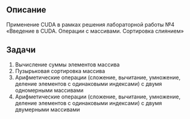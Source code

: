 ## Описание
Применение CUDA в рамках решения лабораторной работы №4 «Введение в CUDA. Операции с массивами. Сортировка слиянием» 

## Задачи
1. Вычисление суммы элементов массива 
2. Пузырьковая сортировка массива 
3. Арифметические операции (сложение, вычитание, умножение, деление элементов с одинаковыми индексами) с двумя одномерными массивами 
4. Арифметические операции (сложение, вычитание, умножение, деление элементов с одинаковыми индексами) с двумя двумерными массивами 
